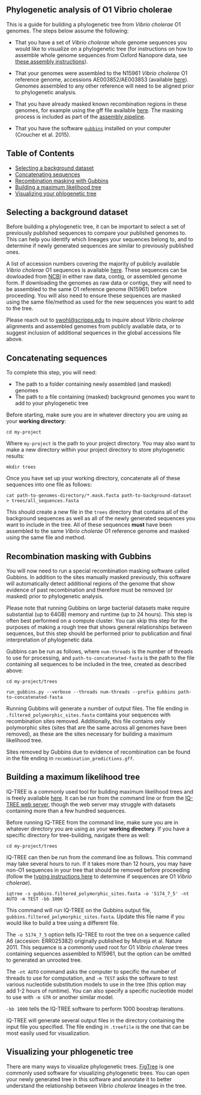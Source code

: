 ## Phylogenetic analysis of O1 Vibrio cholerae

This is a guide for building a phylogenetic tree from _Vibrio cholerae_ O1 genomes. The steps below assume the following:

* That you have a set of _Vibrio cholerae_ whole genome sequences you would like to visualize on a phylogenetic tree (for instructions on how to assemble whole genome sequences from Oxford Nanopore data, see [these assembly instructions](https://github.com/HopkinsIDD/minion-vc/blob/master/assembly_instructions.md)).

* That your genomes were assembled to the N15961 _Vibrio cholerae_ O1 reference genome, accessions AE003852/AE003853 (available [here](https://github.com/HopkinsIDD/minion-vc/blob/master/ref_genomes/vc_reference.fasta)). Genomes assembled to any other reference will need to be aligned prior to phylogenetic analysis.

* That you have already masked known recombination regions in these genomes, for example using the gff file available [here](https://github.com/HopkinsIDD/minion-vc/blob/master/recomb_mask.gff). The masking process is included as part of the [assembly pipeline](https://github.com/HopkinsIDD/minion-vc/blob/master/assembly_instructions.md).

* That you have the software [`gubbins`](https://github.com/nickjcroucher/gubbins) installed on your computer (Croucher et al. 2015).

## Table of Contents

* [Selecting a background dataset](#selecting-a-background-dataset)
* [Concatenating sequences](#concatenating-sequences)
* [Recombination masking with Gubbins](#recombination-masking-with-gubbins)
* [Building a maximum likelihood tree](#visualizing-a-maximum-likelihood-tree)
* [Visualizing your phlogenetic tree](#visualizing-your-phylogenetic-tree)

## Selecting a background dataset

Before building a phylogenetic tree, it can be important to select a set of previously published sequences to compare your published genomes to. This can help you identify which lineages your sequences belong to, and to determine if newly generated sequences are similar to previously published ones.

A list of accession numbers covering the majority of publicly available _Vibrio cholerae_ O1 sequences is available [here](https://github.com/HopkinsIDD/minion-vc/blob/master/global_accessions_updated20220609.csv). These sequences can be dowloaded from [NCBI](https://www.ncbi.nlm.nih.gov/) in either raw data, contig, or assembled genome form. If downloading the genomes as raw data or contigs, they will need to be assembled to the same O1 reference genome (N15961) before proceeding. You will also need to ensure these sequences are masked using the same file/method as used for the new sequences you want to add to the tree.

Please reach out to swohl@scripps.edu to inquire about _Vibrio cholerae_ alignments and assembled genomes from publicly available data, or to suggest inclusion of additional sequences in the global accessions file above.

## Concatenating sequences

To complete this step, you will need:

* The path to a folder containing newly assembled (and masked) genomes
* The path to a file containing (masked) background genomes you want to add to your phylogenetic tree

Before starting, make sure you are in whatever directory you are using as your **working directory**:

```
cd my-project
```

Where `my-project` is the path to your project directory. You may also want to make a new directory within your project directory to store phylogenetic results:

```
mkdir trees
```

Once you have set up your working directory, concatenate all of these sequences into one file as follows: 

```
cat path-to-genomes-directory/*.mask.fasta path-to-background-dataset > trees/all_sequences.fasta
```

This should create a new file in the `trees` directory that contains all of the background sequences as well as all of the newly generated sequences you want to include in the tree. All of these sequences **must** have been assembled to the same _Vibrio cholerae_ O1 reference genome and masked using the same file and method.

## Recombination masking with Gubbins

You will now need to run a special recombination masking software called Gubbins. In addition to the sites manually masked previously, this software will automatically detect additional regions of the genome that show evidence of past recombination and therefore must be removed (or masked) prior to phylogenetic analysis.

Please note that running Gubbins on large bacterial datasets make require substantial (up to 64GB) memory and runtime (up to 24 hours). This step is often best performed on a compute cluster. You can skip this step for the purposes of making a rough tree that shows general relationships between sequences, but this step should be performed prior to publication and final interpretation of phylogenetic data.

Gubbins can be run as follows, where `num-threads` is the number of threads to use for processing, and `path-to-concatenated-fasta` is the path to the file containing all sequences to be included in the tree, created as described above:

```
cd my-project/trees

run_gubbins.py --verbose --threads num-threads --prefix gubbins path-to-concatenated-fasta
```

Running Gubbins will generate a number of output files. The file ending in `.filtered_polymorphic_sites.fasta` contains your sequences with recombination sites removed. Additionally, this file contains only polymorphic sites (sites that are the same across all genomes have been removed), as these are the sites necessary for building a maximum likelihood tree.

Sites removed by Gubbins due to evidence of recombination can be found in the file ending in `recombination_predictions.gff`.

## Building a maximum likelihood tree

IQ-TREE is a commonly used tool for building maximum likelihood trees and is freely available [here](http://www.iqtree.org/). It can be run from the command line or from the [IQ-TREE web server](http://iqtree.cibiv.univie.ac.at/), though the web server may struggle with datasets containing more than a few hundred sequences.

Before running IQ-TREE from the command line, make sure you are in whatever directory you are using as your **working directory**. If you have a specific directory for tree-building, navigate there as well:

```
cd my-project/trees
```

IQ-TREE can then be run from the command line as follows. This command may take several hours to run. If it takes more than 12 hours, you may have non-O1 sequences in your tree that should be removed before proceeding (follow the [typing instructions here](https://github.com/HopkinsIDD/minion-vc/blob/master/typing_instructions.md) to determine if sequences are O1 _Vibrio cholerae_).

```
iqtree -s gubbins.filtered_polymorphic_sites.fasta -o '5174_7_5' -nt AUTO -m TEST -bb 1000
```

This command will run IQ-TREE on the Gubbins output file, `gubbins.filtered_polymorphic_sites.fasta`. Update this file name if you would like to build a tree using a different file.

The `-o 5174_7_5` option tells IQ-TREE to root the tree on a sequence called A6 (accesion: ERR025382) originally published by Mutreja et al. Nature 2011. This sequence is a commonly used root for O1 _Vibrio cholerae_ trees containing sequences assembled to N15961, but the option can be omitted to generated an unrooted tree.

The `-nt AUTO` command asks the computer to specific the number of threads to use for computation, and `-m TEST` asks the software to test various nucleotide substitution models to use in the tree (this option may add 1-2 hours of runtime). You can also specify a specific nucleotide model to use with `-m GTR` or another similar model.

`-bb 1000` tells the IQ-TREE software to perform 1000 boostrap iterations.

IQ-TREE will generate several output files in the directory containing the input file you specified. The file ending in `.treefile` is the one that can be most easily used for visualization.

## Visualizing your phlogenetic tree

There are many ways to visualize phylogenetic trees. [FigTree](http://tree.bio.ed.ac.uk/software/figtree/) is one commonly used software for visualizing phylogenetic trees. You can open your newly generated tree in this software and annotate it to better understand the relationship between _Vibrio cholerae_ lineages in the tree.